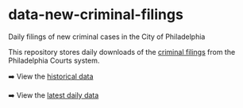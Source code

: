 # data-new-criminal-filings
Daily filings of new criminal cases in the City of Philadelphia

This repository stores daily
downloads of the [criminal filings](https://www.courts.phila.gov/NewCriminalFilings/date/default.aspx) from the Philadelphia Courts system.


➡️ View the [historical data](https://flatgithub.com/PhiladelphiaController/data-new-criminal-filings/blob/main/data/processed/daily-data-combined.csv)

➡️ View the [latest daily data](https://flatgithub.com/PhiladelphiaController/data-new-criminal-filings/blob/main/data/raw/latest-data.csv)
